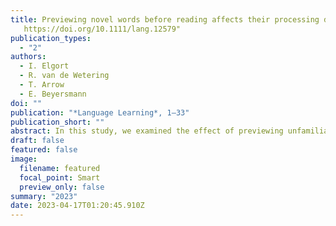 ```yaml
---
title: Previewing novel words before reading affects their processing during reading: An eye-movement study with first and second language readers: "*Language Learning*, 1–33.
   https://doi.org/10.1111/lang.12579"
publication_types:
  - "2"
authors:
  - I. Elgort
  - R. van de Wetering
  - T. Arrow
  - E. Beyersmann
doi: ""
publication: "*Language Learning*, 1–33"
publication_short: ""
abstract: In this study, we examined the effect of previewing unfamiliar vocabulary on the real-time reading behavior of first language (L1) and second language (L2) readers. University students with English as their L1 or L2 read passages with embedded pseudowords. In a within-participant manipulation, definitions of the pseudowords were either previewed before reading or reviewed after reading. Previewing significantly affected reading behavior on early and late eye-movement measures, and the patterns of change on the first three contextual encounters with the pseudowords differed for L1 and L2 readers. On the multiple-choice cloze posttest, encountering novel words in reading followed by definitions resulted in somewhat more accurate responses for L1 but not L2 participants. The learning condition did not affect the results of the meaning recall posttest. These findings contribute to a more nuanced understanding of the relationship between vocabulary support approaches and the reading behavior of L1 and L2 readers when they encounter unfamiliar words in texts.
draft: false
featured: false
image:
  filename: featured
  focal_point: Smart
  preview_only: false
summary: "2023"
date: 2023-04-17T01:20:45.910Z
---
```

